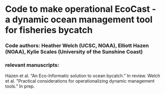 # Code to make operational EcoCast - a dynamic ocean management tool for fisheries bycatch
### Code authors: Heather Welch (UCSC, NOAA), Elliott Hazen (NOAA), Kylie Scales (University of the Sunshine Coast)

### relevant manuscripts: 
Hazen et al. “An Eco-Informatic solution to ocean bycatch.” In review.
Welch et al. "Practical considerations for operationalizing dynamic management tools." In prep.

